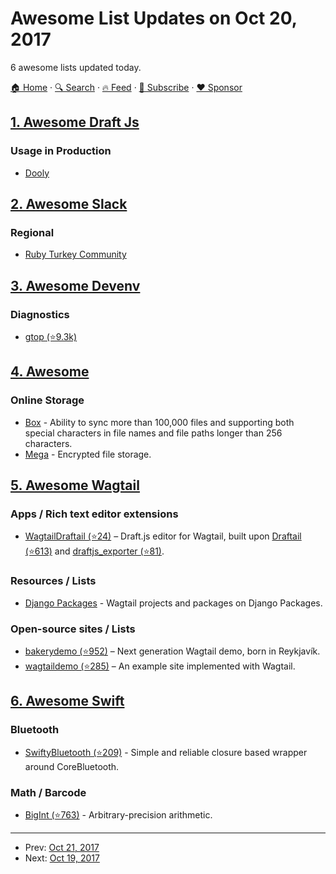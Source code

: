 # Awesome List Updates on Oct 20, 2017

6 awesome lists updated today.

[🏠 Home](/README.md) · [🔍 Search](https://www.trackawesomelist.com/search/) · [🔥 Feed](https://www.trackawesomelist.com/rss.xml) · [📮 Subscribe](https://trackawesomelist.us17.list-manage.com/subscribe?u=d2f0117aa829c83a63ec63c2f&id=36a103854c) · [❤️  Sponsor](https://github.com/sponsors/theowenyoung)



## [1. Awesome Draft Js](/content/nikgraf/awesome-draft-js/README.md)

### Usage in Production

*   [Dooly](https://www.dooly.ai)

## [2. Awesome Slack](/content/filipelinhares/awesome-slack/README.md)

### Regional

*   [Ruby Turkey Community](https://rubytr.herokuapp.com/)

## [3. Awesome Devenv](/content/jondot/awesome-devenv/README.md)

### Diagnostics

*   [gtop (⭐9.3k)](https://github.com/aksakalli/gtop)

## [4. Awesome](/content/Awesome-Windows/Awesome/README.md)

### Online Storage

*   [Box](https://app.box.com/services/browse/43/box_sync_for_windows) - Ability to sync more than 100,000 files and supporting both special characters in file names and file paths longer than 256 characters.
*   [Mega](https://mega.nz/) - Encrypted file storage.

## [5. Awesome Wagtail](/content/springload/awesome-wagtail/README.md)

### Apps / Rich text editor extensions

*   [WagtailDraftail (⭐24)](https://github.com/springload/wagtaildraftail) – Draft.js editor for Wagtail, built upon [Draftail (⭐613)](https://github.com/springload/draftail) and [draftjs\_exporter (⭐81)](https://github.com/springload/draftjs_exporter).

### Resources / Lists

*   [Django Packages](https://djangopackages.org/grids/g/wagtail-cms/) - Wagtail projects and packages on Django Packages.

### Open-source sites / Lists

*   [bakerydemo (⭐952)](https://github.com/wagtail/bakerydemo) – Next generation Wagtail demo, born in Reykjavík.
*   [wagtaildemo (⭐285)](https://github.com/wagtail/wagtaildemo) – An example site implemented with Wagtail.

## [6. Awesome Swift](/content/matteocrippa/awesome-swift/README.md)

### Bluetooth

*   [SwiftyBluetooth (⭐209)](https://github.com/jordanebelanger/SwiftyBluetooth) - Simple and reliable closure based wrapper around CoreBluetooth.

### Math / Barcode

*   [BigInt (⭐763)](https://github.com/attaswift/BigInt) - Arbitrary-precision arithmetic.

---

- Prev: [Oct 21, 2017](/content/2017/10/21/README.md)
- Next: [Oct 19, 2017](/content/2017/10/19/README.md)